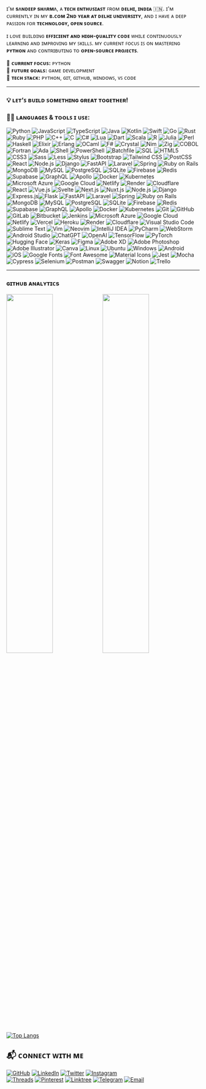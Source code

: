 ɪ'ᴍ **sᴧɴᴅᴇᴇᴘ sʜᴧʀᴍᴧ**, ᴀ **ᴛᴇᴄʜ ᴇɴᴛʜᴜꜱɪᴀꜱᴛ** ꜰʀᴏᴍ **ᴅᴇʟʜɪ, ɪɴᴅɪᴀ** 🇮🇳. ɪ'ᴍ ᴄᴜʀʀᴇɴᴛʟʏ ɪɴ ᴍʏ **ʙ.ᴄᴏᴍ 𝟤ɴᴅ ʏᴇᴀʀ ᴀᴛ ᴅᴇʟʜɪ ᴜɴɪᴠᴇʀꜱɪᴛʏ**, ᴀɴᴅ ɪ ʜᴀᴠᴇ ᴀ ᴅᴇᴇᴘ ᴘᴀꜱꜱɪᴏɴ ꜰᴏʀ **ᴛᴇᴄʜɴᴏʟᴏɢʏ, ᴏᴘᴇɴ ꜱᴏᴜʀᴄᴇ**.

ɪ ʟᴏᴠᴇ ʙᴜɪʟᴅɪɴɢ **ᴇꜰꜰɪᴄɪᴇɴᴛ ᴀɴᴅ ʜɪɢʜ-ǫᴜᴀʟɪᴛʏ ᴄᴏᴅᴇ** ᴡʜɪʟᴇ ᴄᴏɴᴛɪɴᴜᴏᴜꜱʟʏ ʟᴇᴀʀɴɪɴɢ ᴀɴᴅ ɪᴍᴘʀᴏᴠɪɴɢ ᴍʏ ꜱᴋɪʟʟꜱ. ᴍʏ ᴄᴜʀʀᴇɴᴛ ꜰᴏᴄᴜꜱ ɪꜱ ᴏɴ ᴍᴀꜱᴛᴇʀɪɴɢ **ᴘʏᴛʜᴏɴ** ᴀɴᴅ ᴄᴏɴᴛʀɪʙᴜᴛɪɴɢ ᴛᴏ **ᴏᴘᴇɴ-ꜱᴏᴜʀᴄᴇ ᴘʀᴏᴊᴇᴄᴛꜱ**.

🔹 **ᴄᴜʀʀᴇɴᴛ ꜰᴏᴄᴜꜱ:** ᴘʏᴛʜᴏɴ  
🔹 **ꜰᴜᴛᴜʀᴇ ɢᴏᴀʟꜱ:** ɢᴀᴍᴇ ᴅᴇᴠᴇʟᴏᴘᴍᴇɴᴛ  
🔹 **ᴛᴇᴄʜ ꜱᴛᴀᴄᴋ:** ᴘʏᴛʜᴏɴ, ɢɪᴛ, ɢɪᴛʜᴜʙ, ᴡɪɴᴅᴏᴡꜱ, ᴠꜱ ᴄᴏᴅᴇ

---

### 💡 **ʟᴇᴛ’ꜱ ʙᴜɪʟᴅ ꜱᴏᴍᴇᴛʜɪɴɢ ɢʀᴇᴀᴛ ᴛᴏɢᴇᴛʜᴇʀ!**

### 🧑‍💻 **ʟᴀɴɢᴜᴀɢᴇꜱ & ᴛᴏᴏʟꜱ ɪ ᴜꜱᴇ:**

![Python](https://img.shields.io/badge/Python-3776AB?style=for-the-badge&logo=python&logoColor=white) ![JavaScript](https://img.shields.io/badge/JavaScript-F7DF1E?style=for-the-badge&logo=javascript&logoColor=black) ![TypeScript](https://img.shields.io/badge/TypeScript-3178C6?style=for-the-badge&logo=typescript&logoColor=white) ![Java](https://img.shields.io/badge/Java-007396?style=for-the-badge&logo=java&logoColor=white) ![Kotlin](https://img.shields.io/badge/Kotlin-0095D5?style=for-the-badge&logo=kotlin&logoColor=white) ![Swift](https://img.shields.io/badge/Swift-FA7343?style=for-the-badge&logo=swift&logoColor=white) ![Go](https://img.shields.io/badge/Go-00ADD8?style=for-the-badge&logo=go&logoColor=white) ![Rust](https://img.shields.io/badge/Rust-000000?style=for-the-badge&logo=rust&logoColor=white) ![Ruby](https://img.shields.io/badge/Ruby-CC0000?style=for-the-badge&logo=ruby&logoColor=white) ![PHP](https://img.shields.io/badge/PHP-777BB4?style=for-the-badge&logo=php&logoColor=white) ![C\+\+](https://img.shields.io/badge/C%2B%2B-00599C?style=for-the-badge&logo=c%2B%2B&logoColor=white) ![C](https://img.shields.io/badge/C-00599C?style=for-the-badge&logo=c&logoColor=white) ![C#](https://img.shields.io/badge/C%23-239120?style=for-the-badge&logo=c-sharp&logoColor=white) ![Lua](https://img.shields.io/badge/Lua-2C2D72?style=for-the-badge&logo=lua&logoColor=white) ![Dart](https://img.shields.io/badge/Dart-0175C2?style=for-the-badge&logo=dart&logoColor=white) ![Scala](https://img.shields.io/badge/Scala-DC322F?style=for-the-badge&logo=scala&logoColor=white) ![R](https://img.shields.io/badge/R-276DC3?style=for-the-badge&logo=r&logoColor=white) ![Julia](https://img.shields.io/badge/Julia-9558B2?style=for-the-badge&logo=julia&logoColor=white) ![Perl](https://img.shields.io/badge/Perl-39457E?style=for-the-badge&logo=perl&logoColor=white) ![Haskell](https://img.shields.io/badge/Haskell-5D4F85?style=for-the-badge&logo=haskell&logoColor=white) ![Elixir](https://img.shields.io/badge/Elixir-4B275F?style=for-the-badge&logo=elixir&logoColor=white) ![Erlang](https://img.shields.io/badge/Erlang-A90533?style=for-the-badge&logo=erlang&logoColor=white) ![OCaml](https://img.shields.io/badge/OCaml-EC6813?style=for-the-badge&logo=ocaml&logoColor=white) ![F#](https://img.shields.io/badge/F%23-378BBA?style=for-the-badge&logo=fsharp&logoColor=white) ![Crystal](https://img.shields.io/badge/Crystal-000000?style=for-the-badge&logo=crystal&logoColor=white) ![Nim](https://img.shields.io/badge/Nim-FFE953?style=for-the-badge&logo=nim&logoColor=black) ![Zig](https://img.shields.io/badge/Zig-F7A41D?style=for-the-badge&logo=zig&logoColor=white) ![COBOL](https://img.shields.io/badge/COBOL-0088CE?style=for-the-badge&logo=ibm&logoColor=white) ![Fortran](https://img.shields.io/badge/Fortran-734F96?style=for-the-badge&logo=fortran&logoColor=white) ![Ada](https://img.shields.io/badge/Ada-FF5E5B?style=for-the-badge&logo=ada&logoColor=white) ![Shell](https://img.shields.io/badge/Shell_Script-121011?style=for-the-badge&logo=gnu-bash&logoColor=white) ![PowerShell](https://img.shields.io/badge/PowerShell-5391FE?style=for-the-badge&logo=powershell&logoColor=white) ![Batchfile](https://img.shields.io/badge/Batchfile-FFFFFF?style=for-the-badge&logo=windows&logoColor=black) ![SQL](https://img.shields.io/badge/SQL-4479A1?style=for-the-badge&logo=postgresql&logoColor=white) ![HTML5](https://img.shields.io/badge/HTML5-E34F26?style=for-the-badge&logo=html5&logoColor=white) ![CSS3](https://img.shields.io/badge/CSS3-1572B6?style=for-the-badge&logo=css3&logoColor=white) ![Sass](https://img.shields.io/badge/Sass-CC6699?style=for-the-badge&logo=sass&logoColor=white) ![Less](https://img.shields.io/badge/Less-1D365D?style=for-the-badge&logo=less&logoColor=white) ![Stylus](https://img.shields.io/badge/Stylus-333333?style=for-the-badge&logo=stylus&logoColor=white) ![Bootstrap](https://img.shields.io/badge/Bootstrap-7952B3?style=for-the-badge&logo=bootstrap&logoColor=white) ![Tailwind CSS](https://img.shields.io/badge/Tailwind_CSS-06B6D4?style=for-the-badge&logo=tailwind-css&logoColor=white) ![PostCSS](https://img.shields.io/badge/PostCSS-DD3A0A?style=for-the-badge&logo=postcss&logoColor=white) ![React](https://img.shields.io/badge/React-61DAFB?style=for-the-badge&logo=react&logoColor=black)  ![Node.js](https://img.shields.io/badge/Node.js-339933?style=for-the-badge&logo=nodedotjs&logoColor=white)  ![Django](https://img.shields.io/badge/Django-092E20?style=for-the-badge&logo=django&logoColor=white)  ![FastAPI](https://img.shields.io/badge/FastAPI-009688?style=for-the-badge&logo=fastapi&logoColor=white)  ![Laravel](https://img.shields.io/badge/Laravel-FF2D20?style=for-the-badge&logo=laravel&logoColor=white)  ![Spring](https://img.shields.io/badge/Spring-6DB33F?style=for-the-badge&logo=spring&logoColor=white)  ![Ruby on Rails](https://img.shields.io/badge/Rails-CC0000?style=for-the-badge&logo=rubyonrails&logoColor=white)  ![MongoDB](https://img.shields.io/badge/MongoDB-47A248?style=for-the-badge&logo=mongodb&logoColor=white)  ![MySQL](https://img.shields.io/badge/MySQL-4479A1?style=for-the-badge&logo=mysql&logoColor=white)  ![PostgreSQL](https://img.shields.io/badge/PostgreSQL-4169E1?style=for-the-badge&logo=postgresql&logoColor=white)  ![SQLite](https://img.shields.io/badge/SQLite-003B57?style=for-the-badge&logo=sqlite&logoColor=white)  ![Firebase](https://img.shields.io/badge/Firebase-FFCA28?style=for-the-badge&logo=firebase&logoColor=black)  ![Redis](https://img.shields.io/badge/Redis-DC382D?style=for-the-badge&logo=redis&logoColor=white)  ![Supabase](https://img.shields.io/badge/Supabase-3ECF8E?style=for-the-badge&logo=supabase&logoColor=white)  ![GraphQL](https://img.shields.io/badge/GraphQL-E10098?style=for-the-badge&logo=graphql&logoColor=white)  ![Apollo](https://img.shields.io/badge/Apollo-311C87?style=for-the-badge&logo=apollo-graphql&logoColor=white)  ![Docker](https://img.shields.io/badge/Docker-2496ED?style=for-the-badge&logo=docker&logoColor=white)  ![Kubernetes](https://img.shields.io/badge/Kubernetes-326CE5?style=for-the-badge&logo=kubernetes&logoColor=white)   ![Microsoft Azure](https://img.shields.io/badge/Azure-0078D4?style=for-the-badge&logo=microsoft-azure&logoColor=white)  ![Google Cloud](https://img.shields.io/badge/Google_Cloud-4285F4?style=for-the-badge&logo=google-cloud&logoColor=white)  ![Netlify](https://img.shields.io/badge/Netlify-00C7B7?style=for-the-badge&logo=netlify&logoColor=white) ![Render](https://img.shields.io/badge/Render-46E3B7?style=for-the-badge&logo=render&logoColor=black)  ![Cloudflare](https://img.shields.io/badge/Cloudflare-F38020?style=for-the-badge&logo=cloudflare&logoColor=white) ![React](https://img.shields.io/badge/React-61DAFB?style=for-the-badge&logo=react&logoColor=black)  ![Vue.js](https://img.shields.io/badge/Vue.js-35495E?style=for-the-badge&logo=vue.js&logoColor=4FC08D) ![Svelte](https://img.shields.io/badge/Svelte-FF3E00?style=for-the-badge&logo=svelte&logoColor=white)  ![Next.js](https://img.shields.io/badge/Next.js-000000?style=for-the-badge&logo=next.js&logoColor=white)  ![Nuxt.js](https://img.shields.io/badge/Nuxt.js-00DC82?style=for-the-badge&logo=nuxt.js&logoColor=white)  ![Node.js](https://img.shields.io/badge/Node.js-339933?style=for-the-badge&logo=nodedotjs&logoColor=white) ![Django](https://img.shields.io/badge/Django-092E20?style=for-the-badge&logo=django&logoColor=white)![Express.js](https://img.shields.io/badge/Express.js-000000?style=for-the-badge&logo=express&logoColor=white)![Flask](https://img.shields.io/badge/Flask-000000?style=for-the-badge&logo=flask&logoColor=white)  ![FastAPI](https://img.shields.io/badge/FastAPI-009688?style=for-the-badge&logo=fastapi&logoColor=white)  ![Laravel](https://img.shields.io/badge/Laravel-FF2D20?style=for-the-badge&logo=laravel&logoColor=white)  ![Spring](https://img.shields.io/badge/Spring-6DB33F?style=for-the-badge&logo=spring&logoColor=white)  ![Ruby on Rails](https://img.shields.io/badge/Rails-CC0000?style=for-the-badge&logo=rubyonrails&logoColor=white)  ![MongoDB](https://img.shields.io/badge/MongoDB-47A248?style=for-the-badge&logo=mongodb&logoColor=white)  ![MySQL](https://img.shields.io/badge/MySQL-4479A1?style=for-the-badge&logo=mysql&logoColor=white)  ![PostgreSQL](https://img.shields.io/badge/PostgreSQL-4169E1?style=for-the-badge&logo=postgresql&logoColor=white)  ![SQLite](https://img.shields.io/badge/SQLite-003B57?style=for-the-badge&logo=sqlite&logoColor=white)  ![Firebase](https://img.shields.io/badge/Firebase-FFCA28?style=for-the-badge&logo=firebase&logoColor=black)  ![Redis](https://img.shields.io/badge/Redis-DC382D?style=for-the-badge&logo=redis&logoColor=white)  ![Supabase](https://img.shields.io/badge/Supabase-3ECF8E?style=for-the-badge&logo=supabase&logoColor=white)  ![GraphQL](https://img.shields.io/badge/GraphQL-E10098?style=for-the-badge&logo=graphql&logoColor=white)  ![Apollo](https://img.shields.io/badge/Apollo-311C87?style=for-the-badge&logo=apollo-graphql&logoColor=white)  ![Docker](https://img.shields.io/badge/Docker-2496ED?style=for-the-badge&logo=docker&logoColor=white)  ![Kubernetes](https://img.shields.io/badge/Kubernetes-326CE5?style=for-the-badge&logo=kubernetes&logoColor=white)  ![Git](https://img.shields.io/badge/Git-F05032?style=for-the-badge&logo=git&logoColor=white)  ![GitHub](https://img.shields.io/badge/GitHub-181717?style=for-the-badge&logo=github&logoColor=white)  ![GitLab](https://img.shields.io/badge/GitLab-FC6D26?style=for-the-badge&logo=gitlab&logoColor=white)  ![Bitbucket](https://img.shields.io/badge/Bitbucket-0052CC?style=for-the-badge&logo=bitbucket&logoColor=white)  ![Jenkins](https://img.shields.io/badge/Jenkins-D24939?style=for-the-badge&logo=jenkins&logoColor=white)  ![Microsoft Azure](https://img.shields.io/badge/Azure-0078D4?style=for-the-badge&logo=microsoft-azure&logoColor=white)  ![Google Cloud](https://img.shields.io/badge/Google_Cloud-4285F4?style=for-the-badge&logo=google-cloud&logoColor=white)  ![Netlify](https://img.shields.io/badge/Netlify-00C7B7?style=for-the-badge&logo=netlify&logoColor=white)  ![Vercel](https://img.shields.io/badge/Vercel-000000?style=for-the-badge&logo=vercel&logoColor=white)  ![Heroku](https://img.shields.io/badge/Heroku-430098?style=for-the-badge&logo=heroku&logoColor=white)  ![Render](https://img.shields.io/badge/Render-46E3B7?style=for-the-badge&logo=render&logoColor=black)  ![Cloudflare](https://img.shields.io/badge/Cloudflare-F38020?style=for-the-badge&logo=cloudflare&logoColor=white)  ![Visual Studio Code](https://img.shields.io/badge/VS%20Code-007ACC?style=for-the-badge&logo=visual-studio-code&logoColor=white)  ![Sublime Text](https://img.shields.io/badge/Sublime_Text-FF9800?style=for-the-badge&logo=sublime-text&logoColor=white)  ![Vim](https://img.shields.io/badge/Vim-019733?style=for-the-badge&logo=vim&logoColor=white)  ![Neovim](https://img.shields.io/badge/Neovim-57A143?style=for-the-badge&logo=neovim&logoColor=white)  ![IntelliJ IDEA](https://img.shields.io/badge/IntelliJ_IDEA-000000?style=for-the-badge&logo=intellij-idea&logoColor=white)  ![PyCharm](https://img.shields.io/badge/PyCharm-000000?style=for-the-badge&logo=pycharm&logoColor=white)  ![WebStorm](https://img.shields.io/badge/WebStorm-000000?style=for-the-badge&logo=webstorm&logoColor=white)  ![Android Studio](https://img.shields.io/badge/Android%20Studio-3DDC84?style=for-the-badge&logo=android-studio&logoColor=white)  ![ChatGPT](https://img.shields.io/badge/ChatGPT-10A37F?style=for-the-badge&logo=openai&logoColor=white)  ![OpenAI](https://img.shields.io/badge/OpenAI-412991?style=for-the-badge&logo=openai&logoColor=white)  ![TensorFlow](https://img.shields.io/badge/TensorFlow-FF6F00?style=for-the-badge&logo=tensorflow&logoColor=white)  ![PyTorch](https://img.shields.io/badge/PyTorch-EE4C2C?style=for-the-badge&logo=pytorch&logoColor=white)  ![Hugging Face](https://img.shields.io/badge/Hugging%20Face-FFD21F?style=for-the-badge&logo=huggingface&logoColor=black)  ![Keras](https://img.shields.io/badge/Keras-D00000?style=for-the-badge&logo=keras&logoColor=white)  ![Figma](https://img.shields.io/badge/Figma-F24E1E?style=for-the-badge&logo=figma&logoColor=white)  ![Adobe XD](https://img.shields.io/badge/Adobe_XD-FF61F6?style=for-the-badge&logo=adobe-xd&logoColor=white)  ![Adobe Photoshop](https://img.shields.io/badge/Photoshop-31A8FF?style=for-the-badge&logo=adobe-photoshop&logoColor=white)  ![Adobe Illustrator](https://img.shields.io/badge/Illustrator-FF9A00?style=for-the-badge&logo=adobe-illustrator&logoColor=white)  ![Canva](https://img.shields.io/badge/Canva-00C4CC?style=for-the-badge&logo=canva&logoColor=white)  ![Linux](https://img.shields.io/badge/Linux-FCC624?style=for-the-badge&logo=linux&logoColor=black)  ![Ubuntu](https://img.shields.io/badge/Ubuntu-E95420?style=for-the-badge&logo=ubuntu&logoColor=white)  ![Windows](https://img.shields.io/badge/Windows-0078D6?style=for-the-badge&logo=windows&logoColor=white)  ![Android](https://img.shields.io/badge/Android-3DDC84?style=for-the-badge&logo=android&logoColor=white)  ![iOS](https://img.shields.io/badge/iOS-000000?style=for-the-badge&logo=apple&logoColor=white)  ![Google Fonts](https://img.shields.io/badge/Google%20Fonts-4285F4?style=for-the-badge&logo=google-fonts&logoColor=white) ![Font Awesome](https://img.shields.io/badge/Font%20Awesome-339AF0?style=for-the-badge&logo=font-awesome&logoColor=white) ![Material Icons](https://img.shields.io/badge/Material_Icons-757575?style=for-the-badge&logo=material-design&logoColor=white) ![Jest](https://img.shields.io/badge/Jest-C21325?style=for-the-badge&logo=jest&logoColor=white)  ![Mocha](https://img.shields.io/badge/Mocha-8D6748?style=for-the-badge&logo=mocha&logoColor=white)  ![Cypress](https://img.shields.io/badge/Cypress-17202C?style=for-the-badge&logo=cypress&logoColor=white)  ![Selenium](https://img.shields.io/badge/Selenium-43B02A?style=for-the-badge&logo=selenium&logoColor=white)  ![Postman](https://img.shields.io/badge/Postman-FF6C37?style=for-the-badge&logo=postman&logoColor=white)  ![Swagger](https://img.shields.io/badge/Swagger-85EA2D?style=for-the-badge&logo=swagger&logoColor=black)  ![Notion](https://img.shields.io/badge/Notion-000000?style=for-the-badge&logo=notion&logoColor=white)  ![Trello](https://img.shields.io/badge/Trello-0052CC?style=for-the-badge&logo=trello&logoColor=white)

---


### ɢɪᴛʜᴜʙ ᴀɴᴀʟʏᴛɪᴄs 

[<img src="https://github-readme-stats.vercel.app/api?username=itzsandeepshrma&count_private=true&show_icons=true&theme=chartreuse-dark&custom_title=What%27s+the+craic?&include_all_commits=true&hide_border=true&bg_color=000000" width="49%">](https://github.com/itzsandeepshrma)  [<img src="https://github-readme-streak-stats.herokuapp.com/?user=itzsandeepshrma&theme=chartreuse-dark&hide_border=True&bg_color=000000" width="49%">](https://github.com/itzsandeepshrma)

[![Top Langs](https://github-readme-stats.vercel.app/api/top-langs/?username=itzsandeepshrma&layout=compact&theme=chartreuse-dark)](https://github.com/itzsandeepshrma)

## 📬 ᴄᴏɴɴᴇᴄᴛ ᴡɪᴛʜ ᴍᴇ 

[![GitHub](https://img.shields.io/badge/GitHub-181717?style=for-the-badge&logo=github&logoColor=white)](https://github.com/itzsandeepshrma)
[![LinkedIn](https://img.shields.io/badge/LinkedIn-0A66C2?style=for-the-badge&logo=linkedin&logoColor=white)](https://www.linkedin.com/in/itzsandeepshrma)
[![Twitter](https://img.shields.io/badge/Twitter-1DA1F2?style=for-the-badge&logo=twitter&logoColor=white)](https://x.com/itz_sandeep_sh)
[![Instagram](https://img.shields.io/badge/Instagram-E4405F?style=for-the-badge&logo=instagram&logoColor=white)](https://www.instagram.com/itz_sandeep_shrma)  
[![Threads](https://img.shields.io/badge/Threads-000000?style=for-the-badge&logo=threads&logoColor=white)](https://www.threads.net/@itz_sandeep_shrma)
[![Pinterest](https://img.shields.io/badge/Pinterest-BD081C?style=for-the-badge&logo=pinterest&logoColor=white)](https://www.pinterest.com/itz_sandeep_shrma)
[![Linktree](https://img.shields.io/badge/Linktree-39E09B?style=for-the-badge&logo=linktree&logoColor=white)](https://linktr.ee/itz_sandeep_shrma)
[![Telegram](https://img.shields.io/badge/Telegram-26A5E4?style=for-the-badge&logo=telegram&logoColor=white)](https://t.me/itz_sandeep_shrma)
[![Email](https://img.shields.io/badge/Email-black?style=for-the-badge&logo=gmail&logoColor=white)](mailto:sandeepshrmadev@gmail.com)
